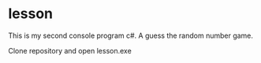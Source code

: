 # lesson
This is my second console program c#. A guess the random number game.

Clone repository and open lesson.exe
